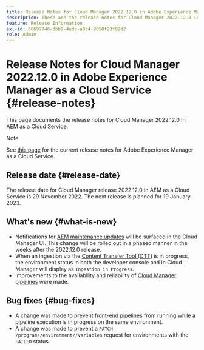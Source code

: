 ```yaml
---
title: Release Notes for Cloud Manager 2022.12.0 in Adobe Experience Manager as a Cloud Service
description: These are the release notes for Cloud Manager 2022.12.0 in AEM as a Cloud Service.
feature: Release Information
exl-id: 66697746-3bb9-4ede-a8c4-9050f23f92d2
role: Admin
---
```

# Release Notes for Cloud Manager 2022.12.0 in Adobe Experience Manager as a Cloud Service {#release-notes}

This page documents the release notes for Cloud Manager 2022.12.0 in AEM as a Cloud Service.

>[!NOTE]
>
>See [this page](/help/release-notes/release-notes-cloud/release-notes-current.md) for the current release notes for Adobe Experience Manager as a Cloud Service.

## Release date {#release-date}

The release date for Cloud Manager release 2022.12.0 in AEM as a Cloud Service is 29 November 2022. The next release is planned for 19 January 2023.

## What's new {#what-is-new}

* Notifications for [AEM maintenance updates](/help/overview/what-is-new-and-different.md#aem-updates) will be surfaced in the Cloud Manager UI. This change will be rolled out in a phased manner in the weeks after the 2022.12.0 release.
* When an ingestion via the [Content Transfer Tool (CTT)](/help/journey-migration/content-transfer-tool/using-content-transfer-tool/overview-content-transfer-tool.md) is in progress, the environment status in both the developer console and in Cloud Manager will display as `Ingestion in Progress`.
* Improvements to the availability and reliability of [Cloud Manager pipelines](/help/implementing/cloud-manager/configuring-pipelines/introduction-ci-cd-pipelines.md) were made.

## Bug fixes {#bug-fixes}

* A change was made to prevent [front-end pipelines](/help/implementing/cloud-manager/configuring-pipelines/introduction-ci-cd-pipelines.md#front-end) from running while a pipeline execution is in progress on the same environment.
* A change was made to prevent a `PATCH /program//environment//variables` request for environments with the `FAILED` status.
